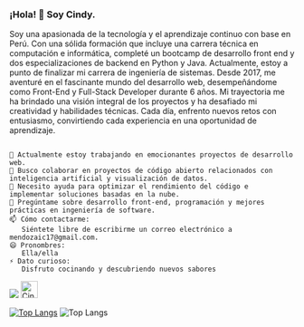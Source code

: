 ### ¡Hola! 👋 Soy Cindy.
<p>Soy una apasionada de la tecnología y el aprendizaje continuo con base en Perú. Con una sólida formación que incluye una carrera técnica en computación e informática, completé un bootcamp de desarrollo front end y dos especializaciones de backend en Python y Java. Actualmente, estoy a punto de finalizar mi carrera de ingeniería de sistemas. Desde 2017, me aventuré en el fascinante mundo del desarrollo web, desempeñándome como Front-End y Full-Stack Developer durante 6 años. Mi trayectoria me ha brindado una visión integral de los proyectos y ha desafiado mi creatividad y habilidades técnicas. Cada día, enfrento nuevos retos con entusiasmo, convirtiendo cada experiencia en una oportunidad de aprendizaje.</p>


```text

🔭 Actualmente estoy trabajando en emocionantes proyectos de desarrollo web.
👯 Busco colaborar en proyectos de código abierto relacionados con inteligencia artificial y visualización de datos.
🤔 Necesito ayuda para optimizar el rendimiento del código e implementar soluciones basadas en la nube.
💬 Pregúntame sobre desarrollo front-end, programación y mejores prácticas en ingeniería de software.
📫 Cómo contactarme:
   Siéntete libre de escribirme un correo electrónico a mendozaic17@gmail.com.
😄 Pronombres:
   Ella/ella
⚡ Dato curioso:
   Disfruto cocinando y descubriendo nuevos sabores 

```


<picture>
  <source
    srcset="https://github-readme-stats.vercel.app/api?username=CindyMendoza&show_icons=true&theme=transparent&include_all_commits=true&rank_icon=github"
    media="(prefers-color-scheme: dark)"
  />
  <source
    srcset="https://github-readme-stats.vercel.app/api?username=CindyMendoza&show_icons=true&theme=transparent&include_all_commits=true&rank_icon=github"
    media="(prefers-color-scheme: light), (prefers-color-scheme: no-preference)"
  />
  <img src="https://github-readme-stats.vercel.app/api?username=CindyMendoza&show_icons=true&theme=transparent&include_all_commits=true&rank_icon=github" />
</picture>

<a href="https://www.linkedin.com/in/mendozacindy/">
 <img src="https://www.vectorlogo.zone/logos/linkedin/linkedin-icon.svg" alt="Cindy Mendoza Ibarra's LinkedIn Profile" height="30" width="30">
</a>

[![Top Langs](https://github-readme-stats.vercel.app/api/top-langs/?username=CindyMendoza)](https://github.com/CindyMendoza/github-readme-stats)
![Top Langs](https://github-readme-stats.vercel.app/api/top-langs/?username=CindyMendoza&hide_progress=true)

